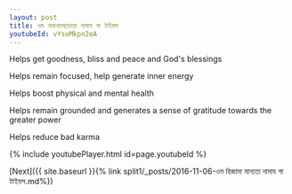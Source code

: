 ```yaml
---
layout: post
title: ওম নাকখানছাড়ায়া নামায গা টাইমস
youtubeId: vYsoMkpn2eA
---
```

 
 
Helps get goodness, bliss and peace and God's blessings
 
Helps remain focused, help generate inner energy 
 
Helps boost physical and mental health 
 
Helps remain grounded and generates a sense of gratitude towards the greater power 
 
Helps reduce bad karma
 
 
 
 


{% include youtubePlayer.html id=page.youtubeId %}
 
[Next]({{ site.baseurl }}{% link  split1/_posts/2016-11-06-ওম হিজামা মান্যতা নামায গা টাইমস.md%})
 

